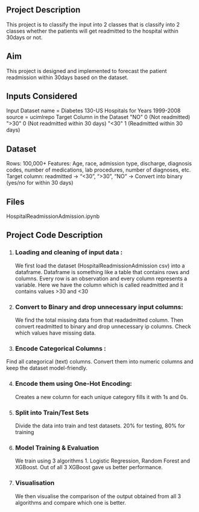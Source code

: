 ## Project Description
This project is to classify the input into 2 classes that is classify into 2 classes whether the patients will get readmitted to the hospital within 30days or not. 

## Aim 
This project is designed and implemented to forecast the patient readmission within 30days based on the dataset.

## Inputs Considered
Input Dataset 
  name = Diabetes 130-US Hospitals for Years 1999-2008
  source = ucimlrepo
Target Column in the Dataset
"NO"
0 (Not readmitted)
">30"
0 (Not readmitted within 30 days)
"<30"
1 (Readmitted within 30 days) 

## Dataset
Rows: 100,000+
 Features: Age, race, admission type, discharge, diagnosis codes, number of medications, lab procedures, number of diagnoses, etc.
 Target column: readmitted → “<30”, “>30”, “NO” → Convert into binary (yes/no for within 30 days)

## Files
HospitalReadmissionAdmission.ipynb

## Project Code Description
1. ### Loading and cleaning of input data :
   We first load the dataset (HospitalReadmissionAdmission csv) into a dataframe. Dataframe is something like a table that contains rows and columns. Every row is an observation and every column 
   represents a variable. Here we have the column which is called readmitted and it contains values >30 and <30
   
2. ###  Convert to Binary and drop unnecessary input columns:
   We find the total missing data from that readadmitted column. Then convert readmitted to binary and drop unnecessary ip columns. Check which values have missing data.

3. ###  Encode Categorical Columns :
  Find all categorical (text) columns. Convert them into numeric columns and keep the dataset model-friendly. 

4. ### Encode them using One-Hot Encoding:
   Creates a new column for each unique category fills it with 1s and 0s.
   
5. ### Split into Train/Test Sets
    Divide the data into train and test datasets. 20% for testing, 80% for training

6. ### Model Training & Evaluation
   We train using 3 algorithms 1. Logistic Regression, Random Forest and XGBoost. Out of all 3 XGBoost gave us better performance.

7. ### Visualisation
   We then visualise the comparison of the output obtained from all 3 algorithms and compare which one is better.

   

